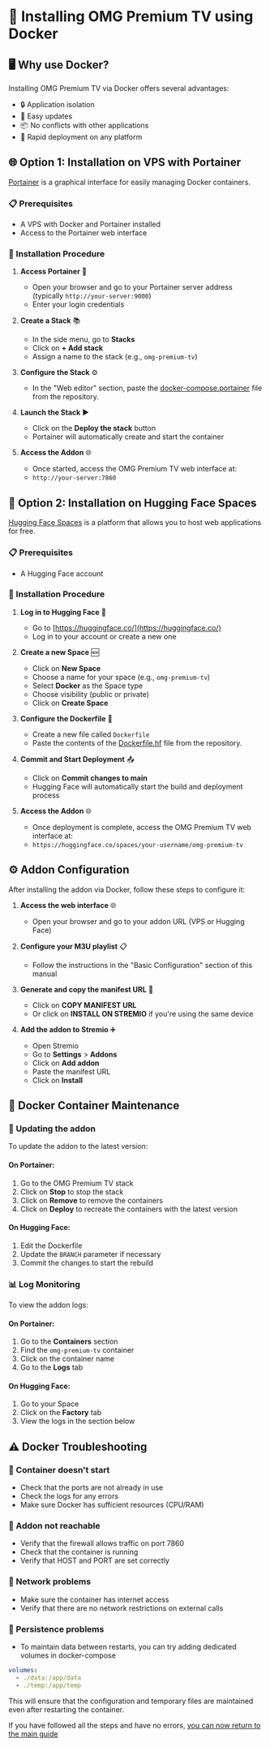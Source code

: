 # 🐳 Installing OMG Premium TV using Docker

## 🖥️ Why use Docker?

Installing OMG Premium TV via Docker offers several advantages:
- 🔒 Application isolation
- 🔄 Easy updates
- 📦 No conflicts with other applications
- 🚀 Rapid deployment on any platform

## 🌐 Option 1: Installation on VPS with Portainer

[Portainer](https://www.portainer.io/) is a graphical interface for easily managing Docker containers.

### 📋 Prerequisites
- A VPS with Docker and Portainer installed
- Access to the Portainer web interface

### 🚀 Installation Procedure

1. **Access Portainer** 🔑
   - Open your browser and go to your Portainer server address (typically `http://your-server:9000`)
   - Enter your login credentials

2. **Create a Stack** 📚
   - In the side menu, go to **Stacks**
   - Click on **+ Add stack**
   - Assign a name to the stack (e.g., `omg-premium-tv`)

3. **Configure the Stack** ⚙️
   - In the "Web editor" section, paste the [docker-compose.portainer](docker-compose.portainer) file from the repository.

4. **Launch the Stack** ▶️
   - Click on the **Deploy the stack** button
   - Portainer will automatically create and start the container

5. **Access the Addon** 🌐
   - Once started, access the OMG Premium TV web interface at:
   - `http://your-server:7860`

## 🤗 Option 2: Installation on Hugging Face Spaces

[Hugging Face Spaces](https://huggingface.co/spaces) is a platform that allows you to host web applications for free.

### 📋 Prerequisites
- A Hugging Face account

### 🚀 Installation Procedure

1. **Log in to Hugging Face** 🔑
   - Go to [https://huggingface.co/](https://huggingface.co/)
   - Log in to your account or create a new one

2. **Create a new Space** 🆕
   - Click on **New Space**
   - Choose a name for your space (e.g., `omg-premium-tv`)
   - Select **Docker** as the Space type
   - Choose visibility (public or private)
   - Click on **Create Space**

3. **Configure the Dockerfile** 📝
   - Create a new file called `Dockerfile`
   - Paste the contents of the [Dockerfile.hf](Dockerfile.hf) file from the repository.

4. **Commit and Start Deployment** 📤
   - Click on **Commit changes to main**
   - Hugging Face will automatically start the build and deployment process

5. **Access the Addon** 🌐
   - Once deployment is complete, access the OMG Premium TV web interface at:
   - `https://huggingface.co/spaces/your-username/omg-premium-tv`

## ⚙️ Addon Configuration

After installing the addon via Docker, follow these steps to configure it:

1. **Access the web interface** 🌐
   - Open your browser and go to your addon URL (VPS or Hugging Face)

2. **Configure your M3U playlist** 📋
   - Follow the instructions in the "Basic Configuration" section of this manual

3. **Generate and copy the manifest URL** 📝
   - Click on **COPY MANIFEST URL**
   - Or click on **INSTALL ON STREMIO** if you're using the same device

4. **Add the addon to Stremio** ➕
   - Open Stremio
   - Go to **Settings** > **Addons**
   - Click on **Add addon**
   - Paste the manifest URL
   - Click on **Install**

## 🔧 Docker Container Maintenance

### 🔄 Updating the addon
To update the addon to the latest version:

#### On Portainer:
1. Go to the OMG Premium TV stack
2. Click on **Stop** to stop the stack
3. Click on **Remove** to remove the containers
4. Click on **Deploy** to recreate the containers with the latest version

#### On Hugging Face:
1. Edit the Dockerfile
2. Update the `BRANCH` parameter if necessary
3. Commit the changes to start the rebuild

### 📊 Log Monitoring
To view the addon logs:

#### On Portainer:
1. Go to the **Containers** section
2. Find the `omg-premium-tv` container
3. Click on the container name
4. Go to the **Logs** tab

#### On Hugging Face:
1. Go to your Space
2. Click on the **Factory** tab
3. View the logs in the section below

## ⚠️ Docker Troubleshooting

### 🛑 Container doesn't start
- Check that the ports are not already in use
- Check the logs for any errors
- Make sure Docker has sufficient resources (CPU/RAM)

### 🔌 Addon not reachable
- Verify that the firewall allows traffic on port 7860
- Check that the container is running
- Verify that HOST and PORT are set correctly

### 📵 Network problems
- Make sure the container has internet access
- Verify that there are no network restrictions on external calls

### 💾 Persistence problems
- To maintain data between restarts, you can try adding dedicated volumes in docker-compose

```yaml
volumes:
  - ./data:/app/data
  - ./temp:/app/temp
```

This will ensure that the configuration and temporary files are maintained even after restarting the container.

If you have followed all the steps and have no errors, [you can now return to the main guide](readme-en.md)
